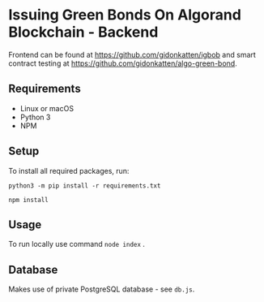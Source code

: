 # Issuing Green Bonds On Algorand Blockchain - Backend

Frontend can be found at https://github.com/gidonkatten/igbob and smart contract testing at https://github.com/gidonkatten/algo-green-bond.

## Requirements
* Linux or macOS
* Python 3
* NPM

## Setup
To install all required packages, run:
```
python3 -m pip install -r requirements.txt
```
```
npm install
```

## Usage
To run locally use command `node index` .

## Database
Makes use of private PostgreSQL database - see `db.js`. 
